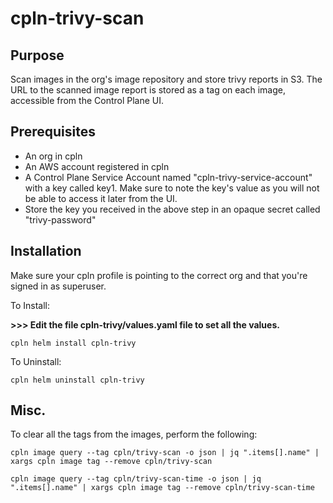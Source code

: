 # cpln-trivy-scan

## Purpose

Scan images in the org's image repository and store trivy reports in S3. The URL to the scanned image report is stored as a tag on each image, accessible from the Control Plane UI.

## Prerequisites

- An org in cpln
- An AWS account registered in cpln
- A Control Plane Service Account named "cpln-trivy-service-account" with a key called key1. Make sure to note the key's value as you will not be able to access it later from the UI.
- Store the key you received in the above step in an opaque secret called "trivy-password"
  

## Installation

Make sure your cpln profile is pointing to the correct org and that you're signed in as superuser.

To Install:

**>>> Edit the file cpln-trivy/values.yaml file to set all the values.**

```
cpln helm install cpln-trivy
```

To Uninstall:

```
cpln helm uninstall cpln-trivy
```


## Misc.

To clear all the tags from the images, perform the following:

```
cpln image query --tag cpln/trivy-scan -o json | jq ".items[].name" | xargs cpln image tag --remove cpln/trivy-scan

cpln image query --tag cpln/trivy-scan-time -o json | jq ".items[].name" | xargs cpln image tag --remove cpln/trivy-scan-time

```
